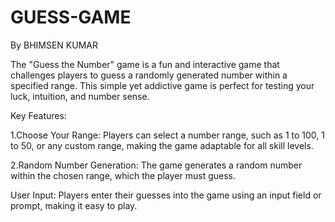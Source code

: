 # GUESS-GAME

By BHIMSEN KUMAR

The "Guess the Number" game is a fun and interactive game that challenges players to guess a randomly generated number within a specified range. This simple yet addictive game is perfect for testing your luck, intuition, and number sense.

Key Features:

1.Choose Your Range: Players can select a number range, such as 1 to 100, 1 to 50, or any custom range, making the game adaptable for all skill levels.

2.Random Number Generation: The game generates a random number within the chosen range, which the player must guess.

User Input: Players enter their guesses into the game using an input field or prompt, making it easy to play.
